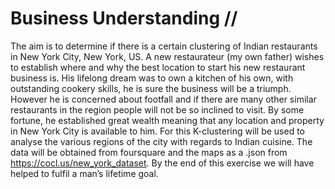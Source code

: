 # Business Understanding //
The aim is to determine if there is a certain clustering of Indian restaurants in New York City, New York, US. A new restaurateur (my own father) wishes to establish where and why the best location to start his new restaurant business is. His lifelong dream was to own a kitchen of his own, with outstanding cookery skills, he is sure the business will be a triumph.  However he is concerned about footfall and if there are many other similar restaurants in the region people will not be so inclined to visit. By some fortune, he established great wealth meaning that any location and property in New York City is available to him. 
For this K-clustering will be used to analyse the various regions of the city with regards to Indian cuisine. The data will be obtained from foursquare and the maps as a .json from https://cocl.us/new_york_dataset.
By the end of this exercise we will have helped to fulfil a man’s lifetime goal. 
